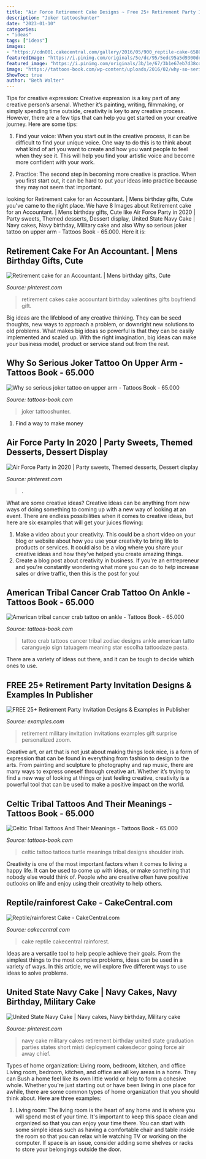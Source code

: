 ```yaml
---
title: "Air Force Retirement Cake Designs ~ Free 25+ Retirement Party Invitation Designs &amp; Examples In Publisher"
description: "Joker tattooshunter"
date: "2023-01-10"
categories:
- "ideas"
tags: ["ideas"]
images:
- "https://cdn001.cakecentral.com/gallery/2016/05/900_reptile-cake-658024O5qKb.jpeg"
featuredImage: "https://i.pinimg.com/originals/5e/dc/95/5edc95a5d9300de1880a6df5401c9a51.jpg"
featured_image: "https://i.pinimg.com/originals/3b/1e/67/3b1e67eb7d38cd795a5498e1407cb534.jpg"
image: "https://tattoos-book.com/wp-content/uploads/2016/02/why-so-serious-joker-tattoo-on-upper-arm.jpg"
ShowToc: true
author: "Beth Walter"
---
```



Tips for creative expression:
Creative expression is a key part of any creative person’s arsenal. Whether it’s painting, writing, filmmaking, or simply spending time outside, creativity is key to any creative process. However, there are a few tips that can help you get started on your creative journey. Here are some tips:
1. Find your voice: When you start out in the creative process, it can be difficult to find your unique voice. One way to do this is to think about what kind of art you want to create and how you want people to feel when they see it. This will help you find your artistic voice and become more confident with your work.

2. Practice: The second step in becoming more creative is practice. When you first start out, it can be hard to put your ideas into practice because they may not seem that important.

	

		
looking for Retirement cake for an Accountant. | Mens birthday gifts, Cute you've came to the right place. We have 8 Images about Retirement cake for an Accountant. | Mens birthday gifts, Cute like Air Force Party in 2020 | Party sweets, Themed desserts, Dessert display, United State Navy Cake | Navy cakes, Navy birthday, Military cake and also Why so serious joker tattoo on upper arm - Tattoos Book - 65.000. Here it is:
		
    
## Retirement Cake For An Accountant. | Mens Birthday Gifts, Cute

<img loading=lazy src="https://i.pinimg.com/originals/5e/dc/95/5edc95a5d9300de1880a6df5401c9a51.jpg" onerror="this.onerror=null;this.src='https://tse4.mm.bing.net/th?id=OIP.dMFl817WPAfE8FrzspiK9gHaJ4&amp;pid=15.1';" alt="Retirement cake for an Accountant. | Mens birthday gifts, Cute">

_Source: pinterest.com_

>retirement cakes cake accountant birthday valentines gifts boyfriend gift. 

	

Big ideas are the lifeblood of any creative thinking. They can be seed thoughts, new ways to approach a problem, or downright new solutions to old problems. What makes big ideas so powerful is that they can be easily implemented and scaled up. With the right imagination, big ideas can make your business model, product or service stand out from the rest.

    
## Why So Serious Joker Tattoo On Upper Arm - Tattoos Book - 65.000

<img loading=lazy src="https://tattoos-book.com/wp-content/uploads/2016/02/why-so-serious-joker-tattoo-on-upper-arm.jpg" onerror="this.onerror=null;this.src='https://tse4.mm.bing.net/th?id=OIP.32yjU0Kt-xropykLzeaGuAHaJ4&amp;pid=15.1';" alt="Why so serious joker tattoo on upper arm - Tattoos Book - 65.000">

_Source: tattoos-book.com_

>joker tattooshunter. 

	

1. Find a way to make money 

    
## Air Force Party In 2020 | Party Sweets, Themed Desserts, Dessert Display

<img loading=lazy src="https://i.pinimg.com/originals/cf/65/a0/cf65a098f8f3d842ea22570b309ed885.jpg" onerror="this.onerror=null;this.src='https://tse2.mm.bing.net/th?id=OIP.oz8WZdGrdj3z_fShZVpFUgHaNK&amp;pid=15.1';" alt="Air Force Party in 2020 | Party sweets, Themed desserts, Dessert display">

_Source: pinterest.com_

>. 

	

What are some creative ideas?
Creative ideas can be anything from new ways of doing something to coming up with a new way of looking at an event. There are endless possibilities when it comes to creative ideas, but here are six examples that will get your juices flowing: 
1. Make a video about your creativity. This could be a short video on your blog or website about how you use your creativity to bring life to products or services. It could also be a vlog where you share your creative ideas and how they've helped you create amazing things. 
2. Create a blog post about creativity in business. If you're an entrepreneur and you're constantly wondering what more you can do to help increase sales or drive traffic, then this is the post for you!

    
## American Tribal Cancer Crab Tattoo On Ankle - Tattoos Book - 65.000

<img loading=lazy src="https://tattoos-book.com/wp-content/uploads/2016/02/american-tribal-cancer-crab-tattoo-on-ankle.jpg" onerror="this.onerror=null;this.src='https://tse1.mm.bing.net/th?id=OIP.-NKvx_v23UeSmfdPNK_2TwHaJ4&amp;pid=15.1';" alt="American tribal cancer crab tattoo on ankle - Tattoos Book - 65.000">

_Source: tattoos-book.com_

>tattoo crab tattoos cancer tribal zodiac designs ankle american tatto caranguejo sign tatuagem meaning star escolha tattoodaze pasta. 

	

There are a variety of ideas out there, and it can be tough to decide which ones to use.

    
## FREE 25+ Retirement Party Invitation Designs &amp; Examples In Publisher

<img loading=lazy src="https://images.examples.com/wp-content/uploads/2017/11/Military-Retirement-Party-Invitation.jpg" onerror="this.onerror=null;this.src='https://tse3.mm.bing.net/th?id=OIP.hgnAgskKFmtI5FHhmZeeHgHaF7&amp;pid=15.1';" alt="FREE 25+ Retirement Party Invitation Designs &amp; Examples in Publisher">

_Source: examples.com_

>retirement military invitation invitations examples gift surprise personalized zoom. 

	

Creative art, or art that is not just about making things look nice, is a form of expression that can be found in everything from fashion to design to the arts. From painting and sculpture to photography and rap music, there are many ways to express oneself through creative art. Whether it’s trying to find a new way of looking at things or just feeling creative, creativity is a powerful tool that can be used to make a positive impact on the world.

    
## Celtic Tribal Tattoos And Their Meanings - Tattoos Book - 65.000

<img loading=lazy src="http://tattoos-book.com/wp-content/uploads/2016/02/Celtic-Tribal-Tattoos-And-Their-Meanings.jpg" onerror="this.onerror=null;this.src='https://tse3.mm.bing.net/th?id=OIP.pJq2RAQySqzVB-AxfaogSwHaKg&amp;pid=15.1';" alt="Celtic Tribal Tattoos And Their Meanings - Tattoos Book - 65.000">

_Source: tattoos-book.com_

>celtic tattoo tattoos turtle meanings tribal designs shoulder irish. 

	

Creativity is one of the most important factors when it comes to living a happy life. It can be used to come up with ideas, or make something that nobody else would think of. People who are creative often have positive outlooks on life and enjoy using their creativity to help others.

    
## Reptile/rainforest Cake - CakeCentral.com

<img loading=lazy src="https://cdn001.cakecentral.com/gallery/2016/05/900_reptile-cake-658024O5qKb.jpeg" onerror="this.onerror=null;this.src='https://tse1.mm.bing.net/th?id=OIP.qBSgRRUxk9ZF3FkK_qnzZAHaJO&amp;pid=15.1';" alt="Reptile/rainforest Cake - CakeCentral.com">

_Source: cakecentral.com_

>cake reptile cakecentral rainforest. 

	

Ideas are a versatile tool to help people achieve their goals. From the simplest things to the most complex problems, ideas can be used in a variety of ways. In this article, we will explore five different ways to use ideas to solve problems.

    
## United State Navy Cake | Navy Cakes, Navy Birthday, Military Cake

<img loading=lazy src="https://i.pinimg.com/originals/3b/1e/67/3b1e67eb7d38cd795a5498e1407cb534.jpg" onerror="this.onerror=null;this.src='https://tse4.mm.bing.net/th?id=OIP.AeZQmETsLvMxiWS238GwPQHaKB&amp;pid=15.1';" alt="United State Navy Cake | Navy cakes, Navy birthday, Military cake">

_Source: pinterest.com_

>navy cake military cakes retirement birthday united state graduation parties states short misti deployment cakesdecor going force air away chief. 

	

Types of home organization: Living room, bedroom, kitchen, and office
Living room, bedroom, kitchen, and office are all key areas in a home. They can Bush a home feel like its own little world or help to form a cohesive whole. Whether you're just starting out or have been living in one place for awhile, there are some common types of home organization that you should think about. Here are three examples:
1. Living room: The living room is the heart of any home and is where you will spend most of your time. It's important to keep this space clean and organized so that you can enjoy your time there. You can start with some simple ideas such as having a comfortable chair and table inside the room so that you can relax while watching TV or working on the computer. If space is an issue, consider adding some shelves or racks to store your belongings outside the door.


